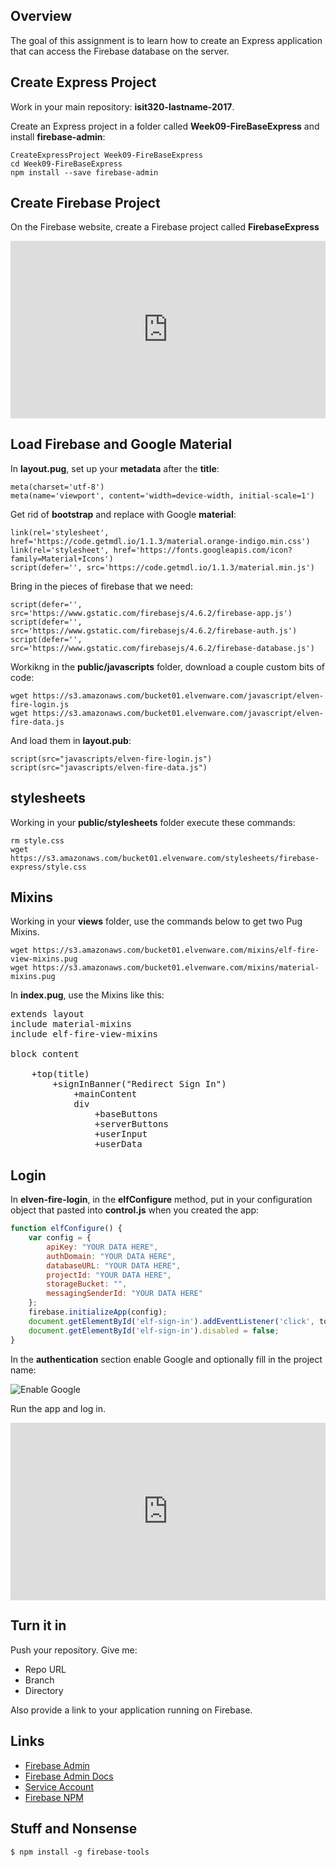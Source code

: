 ## Overview

The goal of this assignment is to learn how to create an Express application that can access the Firebase database on the server.

## Create Express Project

Work in your main repository: **isit320-lastname-2017**.

Create an Express project in a folder called **Week09-FireBaseExpress** and install **firebase-admin**:

    CreateExpressProject Week09-FireBaseExpress
    cd Week09-FireBaseExpress
    npm install --save firebase-admin

## Create Firebase Project

On the Firebase website, create a Firebase project called **FirebaseExpress**

<div style="position:relative;height:0;padding-bottom:56.25%"><iframe src="https://www.youtube.com/embed/vd6tNtC-J7Q?ecver=2" width="640" height="360" frameborder="0" gesture="media" style="position:absolute;width:100%;height:100%;left:0" allowfullscreen></iframe></div>

## Load Firebase and Google Material

In **layout.pug**, set up your **metadata** after the **title**:

    meta(charset='utf-8')
    meta(name='viewport', content='width=device-width, initial-scale=1')

Get rid of **bootstrap** and replace with Google **material**:

    link(rel='stylesheet', href='https://code.getmdl.io/1.1.3/material.orange-indigo.min.css')
    link(rel='stylesheet', href='https://fonts.googleapis.com/icon?family=Material+Icons')
    script(defer='', src='https://code.getmdl.io/1.1.3/material.min.js')

Bring in the pieces of firebase that we need:

    script(defer='', src='https://www.gstatic.com/firebasejs/4.6.2/firebase-app.js')
    script(defer='', src='https://www.gstatic.com/firebasejs/4.6.2/firebase-auth.js')
    script(defer='', src='https://www.gstatic.com/firebasejs/4.6.2/firebase-database.js')

Workikng in the **public/javascripts** folder, download a couple custom bits of code:

    wget https://s3.amazonaws.com/bucket01.elvenware.com/javascript/elven-fire-login.js
    wget https://s3.amazonaws.com/bucket01.elvenware.com/javascript/elven-fire-data.js

And load them in **layout.pub**:

    script(src="javascripts/elven-fire-login.js")
    script(src="javascripts/elven-fire-data.js")

## stylesheets

Working in your **public/stylesheets** folder execute these commands:

    rm style.css
    wget https://s3.amazonaws.com/bucket01.elvenware.com/stylesheets/firebase-express/style.css

## Mixins

Working in your **views** folder, use the commands below to get two Pug Mixins.

    wget https://s3.amazonaws.com/bucket01.elvenware.com/mixins/elf-fire-view-mixins.pug
    wget https://s3.amazonaws.com/bucket01.elvenware.com/mixins/material-mixins.pug

In **index.pug**, use the Mixins like this:

<pre>
extends layout
include material-mixins
include elf-fire-view-mixins

block content

    +top(title)
        +signInBanner("Redirect Sign In")
            +mainContent
            div
                +baseButtons
                +serverButtons
                +userInput
                +userData
</pre>    


## Login

In **elven-fire-login**, in the **elfConfigure** method, put in your configuration object that pasted into **control.js** when you created the app:

```javascript
function elfConfigure() {
    var config = {
        apiKey: "YOUR DATA HERE",
        authDomain: "YOUR DATA HERE",
        databaseURL: "YOUR DATA HERE",
        projectId: "YOUR DATA HERE",
        storageBucket: "",
        messagingSenderId: "YOUR DATA HERE"
    };
    firebase.initializeApp(config);
    document.getElementById('elf-sign-in').addEventListener('click', toggleSignIn, false);
    document.getElementById('elf-sign-in').disabled = false;
}
```

In the **authentication** section enable Google and optionally fill in the project name:

![Enable Google](https://s3.amazonaws.com/bucket01.elvenware.com/images/firebase-google.png)

Run the app and log in.    

<div style="position:relative;height:0;padding-bottom:56.25%"><iframe src="https://www.youtube.com/embed/QwPeLHajmbE?ecver=2" width="640" height="360" frameborder="0" gesture="media" style="position:absolute;width:100%;height:100%;left:0" allowfullscreen></iframe></div>

## Turn it in

Push your repository. Give me:

- Repo URL
- Branch
- Directory

Also provide a link to your application running on Firebase.

## Links

- [Firebase Admin][fa]
- [Firebase Admin Docs][fad]
- [Service Account][sa]
- [Firebase NPM][fb]

## Stuff and Nonsense

    $ npm install -g firebase-tools

[fa]: https://github.com/firebase/firebase-admin-node
[fad]: https://firebase.google.com/docs/admin/setup
[sa]: https://console.developers.google.com/iam-admin/serviceaccounts/
[fb]: https://www.npmjs.com/package/firebase
